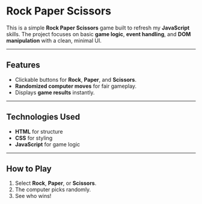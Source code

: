 # Rock Paper Scissors 

This is a simple **Rock Paper Scissors** game built to refresh my **JavaScript** skills. The project focuses on basic **game logic**, **event handling**, and **DOM manipulation** with a clean, minimal UI.

---

## Features

- Clickable buttons for **Rock**, **Paper**, and **Scissors**.
- **Randomized computer moves** for fair gameplay.
- Displays **game results** instantly.

---

## Technologies Used

- **HTML** for structure  
- **CSS** for styling  
- **JavaScript** for game logic

---

## How to Play

1. Select **Rock**, **Paper**, or **Scissors**.
2. The computer picks randomly.
3. See who wins!





